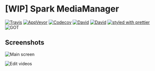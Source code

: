 # [WIP] Spark MediaManager

[![Travis](https://img.shields.io/travis/GabrielDuarteM/spark-mediamanager/master.svg)](https://travis-ci.org/GabrielDuarteM/spark-mediamanager)
[![AppVeyor](https://img.shields.io/appveyor/ci/gabrielduartem/spark-mediamanager/master.svg)](https://ci.appveyor.com/project/GabrielDuarteM/spark-mediamanager)
[![Codecov](https://img.shields.io/codecov/c/github/GabrielDuarteM/spark-mediamanager.svg)](https://codecov.io/gh/GabrielDuarteM/spark-mediamanager)
[![David](https://img.shields.io/david/GabrielDuarteM/spark-mediamanager/master.svg)](https://david-dm.org/gabrielduartem/spark-mediamanager)
[![David](https://img.shields.io/david/dev/gabrielduartem/spark-mediamanager/master.svg)](https://david-dm.org/gabrielduartem/spark-mediamanager)
[![styled with prettier](https://img.shields.io/badge/styled_with-prettier-ff69b4.svg)](https://github.com/prettier/prettier)
![GOT](https://img.shields.io/badge/valar-morghulis-brightgreen.svg)

## Screenshots

![Main screen](http://i.imgur.com/P33ZfDZ.jpg)

![Edit videos](http://i.imgur.com/qPKHeS9.jpg)

